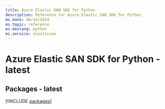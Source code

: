```yaml
---
title: Azure Elastic SAN SDK for Python
description: Reference for Azure Elastic SAN SDK for Python
ms.date: 06/14/2024
ms.topic: reference
ms.devlang: python
ms.service: elasticsan
---
```

# Azure Elastic SAN SDK for Python - latest
## Packages - latest
[!INCLUDE [packages](elastic-san-index.md)]